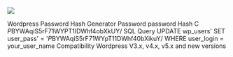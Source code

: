 ![](Maszyny/Linux/Blocky/Pasted%20image%2020210813225013.png)

Wordpress Password Hash Generator
Password
password
Hash
C
$P$BYWAqiS5rF71WYPT1IDWhf4obXkUY/
SQL Query
UPDATE wp_users' SET user_pass' = '$P$BYWAqiS5rF71WYpT11DWhf40bXikuY/ WHERE user_login =
your_user_name
Compatibility
Wordpress V3.x, v4.x, v5.x and new versions
